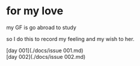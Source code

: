 # for my love
my GF is go abroad to study  

so I do this to record my feeling and my wish to her.   

[day 001](./docs/issue 001.md)  
[day 002](./docs/issue 002.md)  

